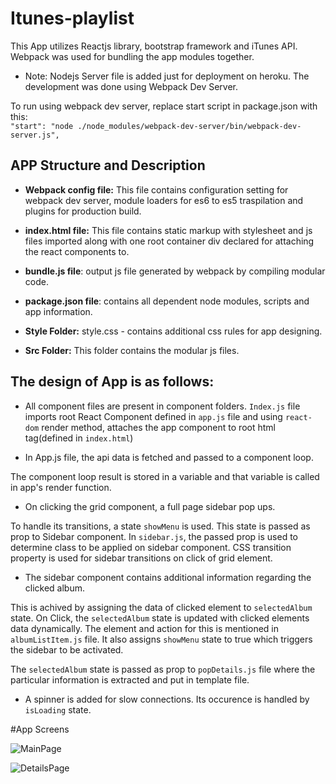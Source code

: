 # Itunes-playlist

This App utilizes Reactjs library, bootstrap framework and iTunes API.
Webpack was used for bundling the app modules together.

* Note: Nodejs Server file is added just for deployment on heroku. The development was done using Webpack Dev Server.

To run using webpack dev server, replace start script in package.json with this:                                                                                
    ```"start": "node ./node_modules/webpack-dev-server/bin/webpack-dev-server.js",```

## APP Structure and Description
* **Webpack config file:**
    This file contains configuration setting for webpack dev server, module loaders for es6 to es5 traspilation and plugins for production build.

* **index.html file:**
    This file contains static markup with stylesheet and js files imported along with one root container div declared for attaching the react components to.

* **bundle.js file**:
    output js file generated by webpack by compiling modular code.

* **package.json file**:
    contains all dependent node modules, scripts and app information.

* **Style Folder:**
    style.css - contains additional css rules for app designing.

* **Src Folder:** This folder contains the modular js files.

## The design of App is as follows:
* All component files are present in component folders.
```Index.js``` file imports root React Component defined in ```app.js``` file and using ```react-dom``` render method, attaches the app component to root html tag(defined in ```index.html```)

* In App.js file, the api data is fetched and passed to a component loop.

The component loop result is stored in a variable and that variable is called in app's render function.

* On clicking the grid component, a full page sidebar pop ups.

To handle its transitions, a state ```showMenu``` is used. This state is passed as prop to Sidebar component. In ```sidebar.js```, the passed prop is used to determine class to be applied on sidebar component. CSS transition property is used for sidebar transitions on click of grid element.

* The sidebar component contains additional information regarding the clicked album.

This is achived by assigning the data of clicked element to ```selectedAlbum``` state. On Click, the ```selectedAlbum``` state is updated with clicked elements data dynamically. The element and action for this is mentioned in ```albumListItem.js``` file. It also assigns ```showMenu``` state to true which triggers the sidebar to be activated.

The ```selectedAlbum``` state is passed as prop to ```popDetails.js``` file where the particular information is extracted and put in template file.

* A spinner is added for slow connections. Its occurence is handled by ```isLoading``` state.

#App Screens

![MainPage]( ./demo-images/mainPage.png?raw=true "MainPage")

![DetailsPage]( ./demo-images/Details.png?raw=true "DetailsPage")
